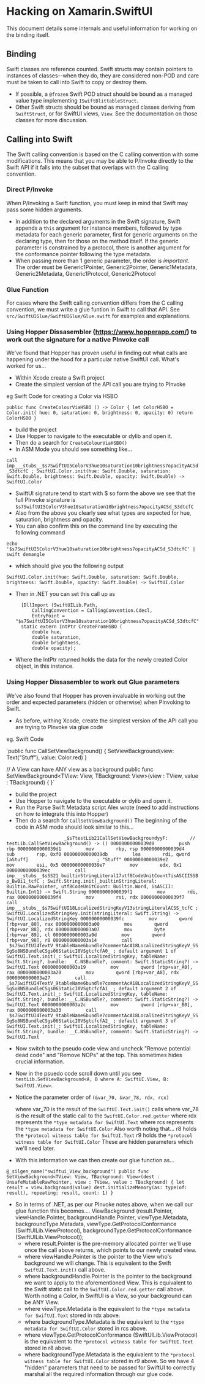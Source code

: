 # Hacking on Xamarin.SwiftUI

This document details some internals and useful information for working on the binding itself.

## Binding

Swift classes are reference counted. Swift structs may contain pointers to instances of classes--when they do, they are considered non-POD and care must be taken to call into Swift to copy or destroy them.

- If possible, a `@frozen` Swift POD struct should be bound as a managed value type implementing `ISwiftBlittableStruct`.
- Other Swift structs should be bound as managed classes deriving from `SwiftStruct`, or for SwiftUI views, `View`. See the documentation on those classes for more discussion.

## Calling into Swift

The Swift calling convention is based on the C calling convention with some modifications. This means that you may be able to P/Invoke directly to the Swift API if it falls into the subset that overlaps with the C calling convention.

### Direct P/Invoke

When P/Invoking a Swift function, you must keep in mind that Swift may pass some hidden arguments.

- In addition to the declared arguments in the Swift signature, Swift appends a `this` argument for instance members, followed by type metadata for each generic parameter, first for generic arguments on the declaring type, then for those on the method itself. If the generic parameter is constrained by a protocol, there is another argument for the conformance pointer following the type metadata.
- When passing more than 1 generic parameter, the order is *important*. The order must be Generic1Pointer, Generic2Pointer, Generic1Metadata, Generic2Metadata, Generic1Protocol, Generic2Protocol

### Glue Function

For cases where the Swift calling convention differs from the C calling convention, we must write a glue funtion in Swift to call that API. See `src/SwiftUIGlue/SwiftUIGlue/Glue.swift` for examples and explanations.

### Using Hopper Dissasembler (https://www.hopperapp.com/) to work out the signature for a native PInvoke call
We've found that Hopper has proven useful in finding out what calls are happening under the hood for a particular native SwiftUI call.
What's worked for us...

- Within Xcode create a Swift project
- Create the simplest version of the API call you are trying to PInvoke

eg Swift Code for creating a Color via HSBO

`public func CreateColourViaHSBO () -> Color
{
    let ColorHSBO = Color.init( hue: 0, saturation: 0, brightness: 0, opacity: 0)
    return ColorHSBO
}`

- build the project
- Use Hopper to navigate to the executable or dylib and open it.
- Then do a search for `CreateColourViaHSBO()`
- In ASM Mode you should see something like...

`call       imp___stubs__$s7SwiftUI5ColorV3hue10saturation10brightness7opacityACSd_S3dtcfC ; SwiftUI.Color.init(hue: Swift.Double, saturation: Swift.Double, brightness: Swift.Double, opacity: Swift.Double) -> SwiftUI.Color`

- SwiftUI signature tend to start with $ so form the above we see that the full PInvoke signature is `$s7SwiftUI5ColorV3hue10saturation10brightness7opacityACSd_S3dtcfC`
- Also from the above you clearly see what types are expected for hue, saturation, brightness and opacity.
- You can also confirm this on the command line by executing the following command

`echo '$s7SwiftUI5ColorV3hue10saturation10brightness7opacityACSd_S3dtcfC' | swift demangle`

- which should give you the following output

`SwiftUI.Color.init(hue: Swift.Double, saturation: Swift.Double, brightness: Swift.Double, opacity: Swift.Double) -> SwiftUI.Color`

- Then in .NET you can set this call up as

		[DllImport (SwiftUILib.Path,
			CallingConvention = CallingConvention.Cdecl,
			EntryPoint = "$s7SwiftUI5ColorV3hue10saturation10brightness7opacityACSd_S3dtcfC")]
		static extern IntPtr CreateFromHSBO (
			double hue,
			double saturation,
			double brightness,
			double opacity);

- Where the IntPtr returned holds the data for the newly created Color object, in this instance.


### Using Hopper Dissasembler to work out Glue parameters
We've also found that Hopper has proven invaluable in working out the order and expected parameters (hidden or otherwise) when PInvoking to Swift.

- As before, withing Xcode, create the simplest version of the API call you are trying to PInvoke via glue code

eg. Swift Code

`public func CallSetViewBackground()
{
    SetViewBackground(view: Text("Stuff"), value: Color.red)
}

// A View can have ANY view as a background
public func SetViewBackground<TView: View, TBackground: View>(view : TView, value : TBackground)
{
}`

- build the project
- Use Hopper to navigate to the executable or dylib and open it.
- Run the Parse Swift Metadata script Alex wrote (need to add instructions on how to integrate this into Hopper)
- Then do a search for `CallSetViewBackground()`
The beginning of the code in ASM mode should look similar to this...

`                     _$s7testLib21CallSetViewBackgroundyyF:        // testLib.CallSetViewBackground() -> ()
00000000000039d0         push       rbp
00000000000039d1         mov        rbp, rsp
00000000000039d4         sub        rsp, 0xf0
00000000000039db         lea        rdi, qword [aStuff]                         ; "Stuff"
00000000000039e2         mov        esi, 0x5
00000000000039e7         mov        edx, 0x1
00000000000039ec         call       imp___stubs__$sSS21_builtinStringLiteral17utf8CodeUnitCount7isASCIISSBp_BwBi1_tcfC ; Swift.String.init(_builtinStringLiteral: Builtin.RawPointer, utf8CodeUnitCount: Builtin.Word, isASCII: Builtin.Int1) -> Swift.String
00000000000039f1         mov        rdi, rax
00000000000039f4         mov        rsi, rdx
00000000000039f7         call       imp___stubs__$s7SwiftUI18LocalizedStringKeyV13stringLiteralACSS_tcfC ; SwiftUI.LocalizedStringKey.init(stringLiteral: Swift.String) -> SwiftUI.LocalizedStringKey
00000000000039fc         mov        qword [rbp+var_80], rax
0000000000003a00         mov        qword [rbp+var_88], rdx
0000000000003a07         mov        byte [rbp+var_89], cl
0000000000003a0d         mov        qword [rbp+var_98], r8
0000000000003a14         call       _$s7SwiftUI4TextV_9tableName6bundle7commentAcA18LocalizedStringKeyV_SSSgSo8NSBundleCSgs06StaticI0VSgtcfcfA0_ ; default argument 1 of SwiftUI.Text.init(_: SwiftUI.LocalizedStringKey, tableName: Swift.String?, bundle: __C.NSBundle?, comment: Swift.StaticString?) -> SwiftUI.Text
0000000000003a19         mov        qword [rbp+var_A0], rax
0000000000003a20         mov        qword [rbp+var_A8], rdx
0000000000003a27         call       _$s7SwiftUI4TextV_9tableName6bundle7commentAcA18LocalizedStringKeyV_SSSgSo8NSBundleCSgs06StaticI0VSgtcfcfA1_ ; default argument 2 of SwiftUI.Text.init(_: SwiftUI.LocalizedStringKey, tableName: Swift.String?, bundle: __C.NSBundle?, comment: Swift.StaticString?) -> SwiftUI.Text
0000000000003a2c         mov        qword [rbp+var_B0], rax
0000000000003a33         call       _$s7SwiftUI4TextV_9tableName6bundle7commentAcA18LocalizedStringKeyV_SSSgSo8NSBundleCSgs06StaticI0VSgtcfcfA2_ ; default argument 3 of SwiftUI.Text.init(_: SwiftUI.LocalizedStringKey, tableName: Swift.String?, bundle: __C.NSBundle?, comment: Swift.StaticString?) -> SwiftUI.Text`

- Now switch to the pseudo code view and uncheck "Remove potential dead code" and "Remove NOPs" at the top. This sometimes hides crucial information.
- Now in the psuedo code scroll down until you see  `testLib.SetViewBackground<A, B where A: SwiftUI.View, B: SwiftUI.View>`.
- Notice the parameter order of `(&var_70, &var_78, rdx, rcx)`

    where var_70 is the result of the `SwiftUI.Text.init()` calls
    where var_78 is the result of the static call to the `SwiftUI.Color.red.getter`
    where rdx represents the `*type metadata for SwiftUI.Text`
    where rcs represents the `*type metadata for SwiftUI.Color`
Also worth noting that...
    r8 holds the `*protocol witness table for SwiftUI.Text`
    r9 holds the `*protocol witness table for SwiftUI.Color`
These are hidden parameters which we'll need later.

- With this information we can then create our glue function as...

`@_silgen_name("swiftui_View_background")
public func SetViewBackground<TView: View, TBackground: View>(dest : UnsafeMutableRawPointer, view : TView, value : TBackground)
{
    let result = view.background(value)
    dest.initializeMemory(as: type(of: result), repeating: result, count: 1)
}`

- So in terms of .NET, as per our PInvoke notes above, when we call our glue function this becomes....
ViewBackground (result.Pointer, viewHandle.Pointer, backgroundHandle.Pointer, viewType.Metadata, backgroundType.Metadata, viewType.GetProtocolConformance (SwiftUILib.ViewProtocol), backgroundType.GetProtocolConformance (SwiftUILib.ViewProtocol));
    - where result.Pointer is the pre-memory allocated pointer we'll use once the call above returns, which points to our newly created view.
    - where viewHandle.Pointer is the pointer to the View who's background we will change. This is equivalent to the Swift `SwiftUI.Text.init()` call above.
    - where backgroundHandle.Pointer is the pointer to the background we want to apply to the aforementioned View. This is equivalent to the Swift static call to the `SwiftUI.Color.red.getter` call above. Worth noting a Color, in SwiftUI is a View, so your background can be ANY View.
    - where viewType.Metadata is the equivalent  to the `*type metadata for SwiftUI.Text` stored in rdx above.
    - where backgroundType.Metadata is the equivalent  to the `*type metadata for SwiftUI.Color` stored in rcs above.
    - where viewType.GetProtocolConformance (SwiftUILib.ViewProtocol) is the equivalent  to the `*protocol witness table for SwiftUI.Text` stored in r8 above.
    - where backgroundType.Metadata is the equivalent  to the `*protocol witness table for SwiftUI.Color` stored in r9 above.
So we have 4 "hidden" parameters that need to be passed for SwiftUI to correctly marshal all the required information through our glue code.